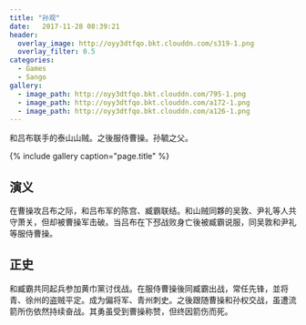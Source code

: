 ```yaml
---
title: "孙观"
date:   2017-11-28 08:39:21
header:
  overlay_image: http://oyy3dtfqo.bkt.clouddn.com/s319-1.png
  overlay_filter: 0.5
categories:
  - Games
  - Sango
gallery:
  - image_path: http://oyy3dtfqo.bkt.clouddn.com/795-1.png
  - image_path: http://oyy3dtfqo.bkt.clouddn.com/a172-1.png
  - image_path: http://oyy3dtfqo.bkt.clouddn.com/a126-1.png
---
```


和吕布联手的泰山山贼。之後服侍曹操。孙毓之父。

{% include gallery caption="page.title" %}

## 演义

在曹操攻吕布之际，和吕布军的陈宫、臧霸联结。和山贼同夥的吴敦、尹礼等人共守萧关，但却被曹操军击破。当吕布在下邳战败身亡後被臧霸说服，同吴敦和尹礼等服侍曹操。

## 正史

和臧霸共同起兵参加黄巾黨讨伐战。在服侍曹操後同臧霸出战，常任先锋，並将青、徐州的盗贼平定。成为偏将军、青州刺史。之後跟随曹操和孙权交战，虽遭流箭所伤依然持续奋战。其勇虽受到曹操称赞，但终因箭伤而死。